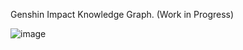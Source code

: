 Genshin Impact Knowledge Graph. (Work in Progress)

![image](https://github.com/ft-scobra/Genshin-Impact-Graph/assets/64654942/33418e8f-b861-4c67-8d62-382393b32eff)
